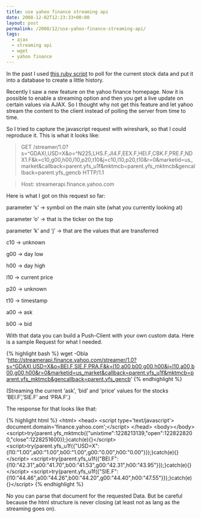 ```yaml
---
title: use yahoo finance streaming api
date: 2008-12-02T12:23:33+00:00
layout: post
permalink: /2008/12/use-yahoo-finance-streaming-api/
tags:
  - ajax
  - streaming api
  - wget
  - yahoo finance
---
```

In the past I used [this ruby script](http://rubyforge.org/projects/yahoofinance/) to poll for the current stock data and put it into a database to create a little history.

Recently I saw a new feature on the yahoo finance homepage. Now it is possible to enable a streaming option and then you get a live update on certain values via AJAX. So I thought why not get this feature and let yahoo stream the content to the client instead of polling the server from time to time.

So I tried to capture the javascript request with wireshark, so that I could reproduce it. This is what it looks like:

> GET /streamer/1.0?s=^GDAXI,USD=X&o=^N225,LHS.F,JI4.F,EEX.F,HEI.F,CBK.F,PRE.F,NDX1.F&k=c10,g00,h00,l10,p20,t10&j=c10,l10,p20,t10&r=0&marketid=us\_market&callback=parent.yfs\_u1f&mktmcb=parent.yfs\_mktmcb&gencallback=parent.yfs\_gencb HTTP/1.1

> Host: streamerapi.finance.yahoo.com

Here is what I got on this request so far:

parameter ‘s’ -> symbol on the main site (what you currently looking at)

parameter ‘o’ -> that is the ticker on the top

parameter ‘k’ and ‘j’ -> that are the values that are transferred

c10 -> unknown

g00 -> day low

h00 -> day high

l10 -> current price

p20 -> unknown

t10 -> timestamp

a00 -> ask

b00 -> bid

With that data you can build a Push-Client with your own custom data. Here is a sample Request for what I needed.

{% highlight bash %}
wget -Obla 'http://streamerapi.finance.yahoo.com/streamer/1.0?s=^GDAXI,USD=X&o=BEI.F,SIE.F,PRA.F&k=l10,a00,b00,g00,h00&j=l10,a00,b00,g00,h00&r=0&marketid=us_market&callback=parent.yfs_u1f&mktmcb=parent.yfs_mktmcb&gencallback=parent.yfs_gencb'
{% endhighlight %}

(Streaming the current ‘ask’, ‘bid’ and ‘price’ values for the stocks ‘BEI.F’,’SIE.F’ and ‘PRA.F’.)

The response for that looks like that:

{% highlight html %}
&lt;html>
&lt;head>
&lt;script type='text/javascript'> document.domain='finance.yahoo.com';&lt;/script>
&lt;/head>
&lt;body>&lt;/body>
&lt;script>try{parent.yfs_mktmcb({"unixtime":1228213139,"open":1228228200,"close":1228251600});}catch(e){}&lt;/script>
&lt;script>try{parent.yfs_u1f({"USD=X":{l10:"1.00",a00:"1.00",b00:"1.00",g00:"0.00",h00:"0.00"}});}catch(e){}&lt;/script>
&lt;script>try{parent.yfs_u1f({"BEI.F":{l10:"42.31",a00:"41.70",b00:"41.53",g00:"42.31",h00:"43.95"}});}catch(e){}&lt;/script>
&lt;script>try{parent.yfs_u1f({"SIE.F":{l10:"44.46",a00:"44.26",b00:"44.20",g00:"44.40",h00:"47.55"}});}catch(e){}&lt;/script>
{% endhighlight %}


<p>
  No you can parse that document for the requested Data. But be careful because the html structure is never closing (at least not as lang as the streaming goes on).
</p>
